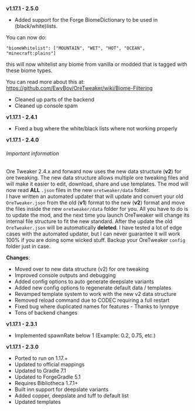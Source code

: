 **v1.17.1 - 2.5.0**  
* Added support for the Forge BiomeDictionary to be used in (black/white)lists.  

You can now do:  
```
"biomeWhitelist": ["MOUNTAIN", "WET", "HOT", "OCEAN", "minecraft:plains"]
```
this will now whitelist any biome from vanilla or modded that is tagged with these biome types.  

You can read more about this at: https://github.com/EwyBoy/OreTweaker/wiki/Biome-Filtering  

* Cleaned up parts of the backend  
* Cleaned up console spam  

**v1.17.1 - 2.4.1**  
* Fixed a bug where the white/black lists where not working properly

**v1.17.1 - 2.4.0**
###### Important information
Ore Tweaker 2.4.x and forward now uses the new data structure (**v2**) for ore tweaking. 
The new data structure allows multiple ore tweaking files and will make it easier to edit, download, share and use templates.
The mod will now read **ALL** `.json` files in the new `oretweaker/data` folder.  
I have written an automated updater that will update and convert your old `OreTweaker.json` from the old (**v1**) format to the new (**v2**) format and move the files inside the new `oretweaker/data` folder for you.
All you have to do is to update the mod, and the next time you launch OreTweaker will change its internal file structure to fit the new standard.
After the update the old `OreTweaker.json` will be automatically **deleted**. I have tested a lot of edge cases with the automated updater, but I can never guarantee it will work 100% if you are doing some wicked stuff.
Backup your OreTweaker `config` folder just in case.

**Changes**:

* Moved over to new data structure (v2) for ore tweaking  
* Improved console outputs and debugging
* Added config options to auto generate deepslate variants  
* Added new config options to regenerate default data / templates  
* Revamped template system to work with the new v2 data structure  
* Removed reload command due to CODEC requiring a full restart  
* Fixed bug where duplicated names for features - Thanks to lynnpye  
* Tons of backend changes  
  

**v1.17.1 - 2.3.1**
* Implemented spawnRate below 1 (Example: 0.2, 0.75, etc.)  

**v1.17.1 - 2.3.0**  
* Ported to run on 1.17.+  
* Updated to official mappings  
* Updated to Gradle 7.1  
* Updated to ForgeGradle 5.1  
* Requires Bibliotheca 1.7.1+   
* Built inn support for deepslate variants  
* Added copper, deepslate and tuff to default list  
* Updated templates